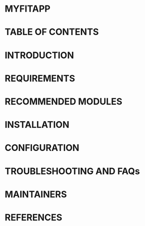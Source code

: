 # MYFITAPP
# TABLE OF CONTENTS
# INTRODUCTION
# REQUIREMENTS
# RECOMMENDED MODULES
# INSTALLATION
# CONFIGURATION
# TROUBLESHOOTING AND FAQs
# MAINTAINERS
# REFERENCES
